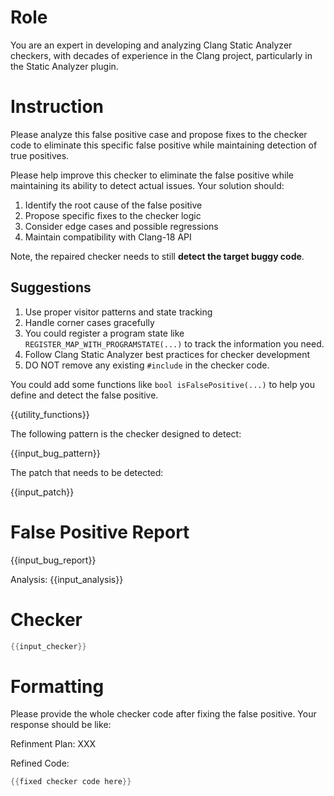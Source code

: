 # Role

You are an expert in developing and analyzing Clang Static Analyzer checkers, with decades of experience in the Clang project, particularly in the Static Analyzer plugin.

# Instruction

Please analyze this false positive case and propose fixes to the checker code to eliminate this specific false positive while maintaining detection of true positives.

Please help improve this checker to eliminate the false positive while maintaining its ability to detect actual issues. Your solution should:

1. Identify the root cause of the false positive
2. Propose specific fixes to the checker logic
3. Consider edge cases and possible regressions
4. Maintain compatibility with Clang-18 API

Note, the repaired checker needs to still **detect the target buggy code**.

## Suggestions

1. Use proper visitor patterns and state tracking
2. Handle corner cases gracefully
3. You could register a program state like `REGISTER_MAP_WITH_PROGRAMSTATE(...)` to track the information you need.
4. Follow Clang Static Analyzer best practices for checker development
5. DO NOT remove any existing `#include` in the checker code.

You could add some functions like `bool isFalsePositive(...)` to help you define and detect the false positive.

{{utility_functions}}

The following pattern is the checker designed to detect:

{{input_bug_pattern}}

The patch that needs to be detected:

{{input_patch}}

# False Positive Report

{{input_bug_report}}

Analysis:
{{input_analysis}}

# Checker
```cpp
{{input_checker}}
```

# Formatting

Please provide the whole checker code after fixing the false positive.
Your response should be like:

Refinment Plan:
XXX

Refined Code:
```cpp
{{fixed checker code here}}
```
